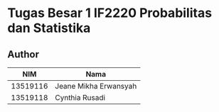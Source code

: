 # Tugas Besar 1 IF2220 Probabilitas dan Statistika

## Author
NIM | Nama
--|--|
13519116 | Jeane Mikha Erwansyah
13519118 | Cynthia Rusadi
